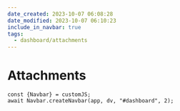 ```yaml
---
date_created: 2023-10-07 06:08:28
date_modified: 2023-10-07 06:10:23
include_in_navbar: true
tags:
  - dashboard/attachments
---
```

# Attachments

```dataviewjs
const {Navbar} = customJS;
await Navbar.createNavbar(app, dv, "#dashboard", 2); 
```
